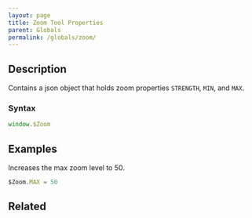```yaml
---
layout: page
title: Zoom Tool Properties
parent: Globals
permalink: /globals/zoom/
---
```


## Description

Contains a json object that holds zoom properties `STRENGTH`, `MIN`, and `MAX`.

### Syntax

```js
window.$Zoom
```

## Examples

Increases the max zoom level to 50.

```js
$Zoom.MAX = 50
```

## Related
